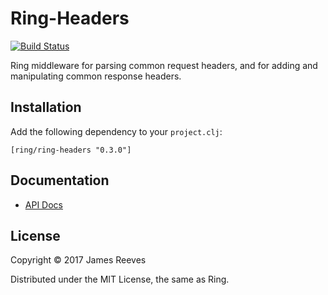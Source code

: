 # Ring-Headers

[![Build Status](https://travis-ci.org/ring-clojure/ring-headers.svg?branch=master)](https://travis-ci.org/ring-clojure/ring-headers)

Ring middleware for parsing common request headers, and for adding and
manipulating common response headers.

## Installation

Add the following dependency to your `project.clj`:

    [ring/ring-headers "0.3.0"]

## Documentation

* [API Docs](http://ring-clojure.github.io/ring-headers)

## License

Copyright © 2017 James Reeves

Distributed under the MIT License, the same as Ring.
